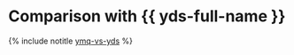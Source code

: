 # Comparison with {{ yds-full-name }}

{% include notitle [ymq-vs-yds](../../_includes/data-streams/ymq-vs-yds.md) %}
